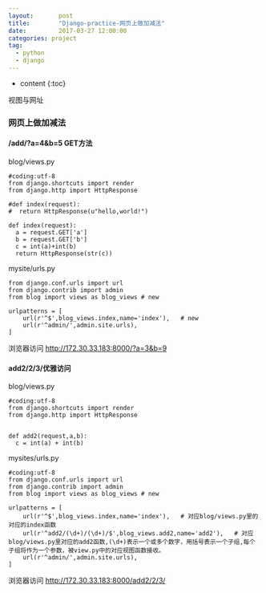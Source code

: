 ```yaml
---
layout:       post
title:        "Django-practice-网页上做加减法"
date:         2017-03-27 12:00:00
categories: project
tag:
  - python
  - django
---
```


* content
{:toc}

视图与网址

### 网页上做加减法
#### /add/?a=4&b=5 GET方法

blog/views.py
```
#coding:utf-8
from django.shortcuts import render
from django.http import HttpResponse

#def index(request):
#  return HttpResponse(u"hello,world!")

def index(request):
  a = request.GET['a']
  b = request.GET['b']
  c = int(a)+int(b)
  return HttpResponse(str(c))
```

mysite/urls.py
```
from django.conf.urls import url
from django.contrib import admin
from blog import views as blog_views # new

urlpatterns = [
    url(r'^$',blog_views.index,name='index'),   # new
    url(r'^admin/',admin.site.urls),
]
```

浏览器访问   http://172.30.33.183:8000/?a=3&b=9

####  add2/2/3/优雅访问

blog/views.py
```
#coding:utf-8
from django.shortcuts import render
from django.http import HttpResponse


def add2(request,a,b):
  c = int(a) + int(b)

```
mysites/urls.py
```
#coding:utf-8
from django.conf.urls import url
from django.contrib import admin
from blog import views as blog_views # new

urlpatterns = [
    url(r'^$',blog_views.index,name='index'),   # 对应blog/views.py里的对应的index函数
    url(r'^add2/(\d+)/(\d+)/$',blog_views.add2,name='add2'),   # 对应blog/views.py里对应的add2函数,(\d+)表示一个或多个数字，用括号表示一个子组,每个子组将作为一个参数，被view.py中的对应视图函数接收。
    url(r'^admin/',admin.site.urls),
]
```
浏览器访问  http://172.30.33.183:8000/add2/2/3/
